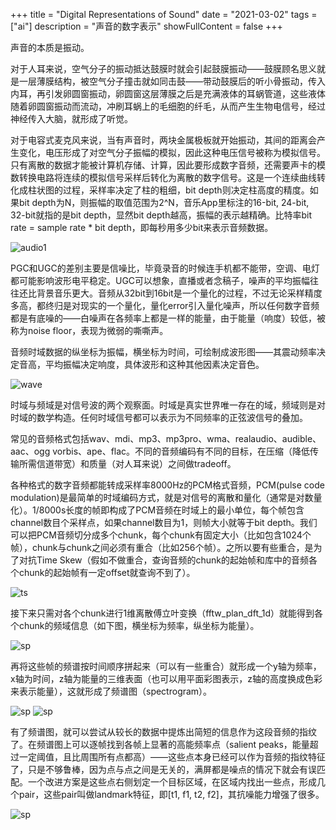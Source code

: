 +++
title = "Digital Representations of Sound"
date = "2021-03-02"
tags = ["ai"]
description = "声音的数字表示"
showFullContent = false
+++

声音的本质是振动。

对于人耳来说，空气分子的振动抵达鼓膜时就会引起鼓膜振动——鼓膜顾名思义就是一层薄膜结构，被空气分子撞击就如同击鼓——带动鼓膜后的听小骨振动，传入内耳，再引发卵圆窗振动，卵圆窗这层薄膜之后是充满液体的耳蜗管道，这些液体随着卵圆窗振动而流动，冲刷耳蜗上的毛细胞的纤毛，从而产生生物电信号，经过神经传入大脑，就形成了听觉。

对于电容式麦克风来说，当有声音时，两块金属极板就开始振动，其间的距离会产生变化，电压形成了对空气分子振幅的模拟，因此这种电压信号被称为模拟信号。只有离散的数据才能被计算机存储、计算，因此要形成数字音频，还需要声卡的模数转换电路将连续的模拟信号采样后转化为离散的数字信号。这是一个连续曲线转化成柱状图的过程，采样率决定了柱的粗细，bit depth则决定柱高度的精度。如果bit depth为N，则振幅的取值范围为2^N，音乐App里标注的16-bit, 24-bit, 32-bit就指的是bit depth，显然bit depth越高，振幅的表示越精确。比特率bit rate = sample rate * bit depth，即每秒用多少bit来表示音频数据。

![audio1](https://cmbbq.github.io/img/audio1.png)

PGC和UGC的差别主要是信噪比，毕竟录音的时候连手机都不能带，空调、电灯都可能影响波形电平稳定。UGC可以想象，直播或者念稿子，噪声的平均振幅往往还比背景音乐更大。音频从32bit到16bit是一个量化的过程，不过无论采样精度多高，都终归是对现实的一个量化，量化error引入量化噪声，所以任何数字音频都是有底噪的——白噪声在各频率上都是一样的能量，由于能量（响度）较低，被称为noise floor，表现为微弱的嘶嘶声。

音频时域数据的纵坐标为振幅，横坐标为时间，可绘制成波形图——其震动频率决定音高，平均振幅决定响度，具体波形和这种其他因素决定音色。

![wave](https://cmbbq.github.io/img/wave.jpeg)

时域与频域是对信号波的两个观察面。时域是真实世界唯一存在的域，频域则是对时域的数学构造。任何时域信号都可以表示为不同频率的正弦波信号的叠加。

常见的音频格式包括wav、mdi、mp3、mp3pro、wma、realaudio、audible、aac、ogg vorbis、ape、flac。不同的音频编码有不同的目标，在压缩（降低传输所需信道带宽）和质量（对人耳来说）之间做tradeoff。

各种格式的数字音频都能转成采样率8000Hz的PCM格式音频，PCM(pulse code modulation)是最简单的时域编码方式，就是对信号的离散和量化（通常是对数量化）。1/8000s长度的帧即构成了PCM音频在时域上的最小单位，每个帧包含channel数目个采样点，如果channel数目为1，则帧大小就等于bit depth。我们可以把PCM音频切分成多个chunk，每个chunk有固定大小（比如包含1024个帧），chunk与chunk之间必须有重合（比如256个帧）。之所以要有些重合，是为了对抗Time Skew（假如不做重合，查询音频的chunk的起始帧和库中的音频各个chunk的起始帧有一定offset就查询不到了）。

![ts](https://cmbbq.github.io/img/timeskew.png)

接下来只需对各个chunk进行1维离散傅立叶变换（fftw_plan_dft_1d）就能得到各个chunk的频域信息（如下图，横坐标为频率，纵坐标为能量）。

![sp](https://cmbbq.github.io/img/spec.png)

再将这些帧的频谱按时间顺序拼起来（可以有一些重合）就形成一个y轴为频率，x轴为时间，z轴为能量的三维表面（也可以用平面彩图表示，z轴的高度换成色彩来表示能量），这就形成了频谱图（spectrogram）。

![sp](https://cmbbq.github.io/img/spec2.png)
![sp](https://cmbbq.github.io/img/spec3.png)

有了频谱图，就可以尝试从较长的数据中提炼出简短的信息作为这段音频的指纹了。在频谱图上可以逐帧找到各帧上显著的高能频率点（salient peaks，能量超过一定阈值，且比周围所有点都高）——这些点本身已经可以作为音频的指纹特征了，只是不够鲁棒，因为点与点之间是无关的，满屏都是噪点的情况下就会有误匹配。一个改进方案是这些点右侧划定一个目标区域，在区域内找出一些点，形成几个pair，这些pair叫做landmark特征，即[t1, f1, t2, f2]，其抗噪能力增强了很多。

![sp](https://cmbbq.github.io/img/spec4.png)
